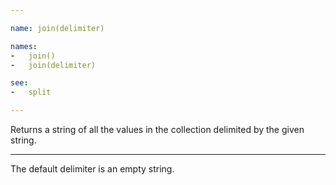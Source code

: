 ```yaml
---

name: join(delimiter)

names:
-   join()
-   join(delimiter)

see:
-   split

---
```


Returns a string of all the values in the collection delimited by the given
string.

---

The default delimiter is an empty string.

